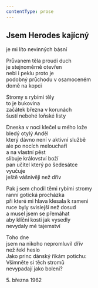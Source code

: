 ```yaml
---
contentType: prose
---
```


## Jsem Herodes kajícný

je mi líto nevinných básní

Průvanem těla proudí duch  
je stejnoměrně otevřen  
nebi i peklu proto je  
podobný průchodu v osamoceném  
domě na kopci

Stromy s rybími těly  
to je bukovina  
začátek března v korunách  
šustí nebohé loňské listy

Dneska v noci klečel u mého lože  
bledý otylý Anděl  
který dávno není v aktivní službě  
ale po nocích melouchaří  
a na vlastní pěst  
slibuje království boží  
pan učitel který po šedesátce  
vyučuje  
ještě vášnivěji než dřív

Pak j sem chodil těmi rybími stromy  
ranní gotická procházka  
při které mi hlava klesala k rameni  
ruce byly svislejší než dosud  
a musel jsem se přemáhat  
aby klíční kosti jak vysedly  
nevydaly mé tajemství

Toho dne  
jsem na nikoho nepromluvil dřív  
než řekl heslo  
Jako princ dánský říkám potichu:  
Všimněte si těch stromů  
nevypadají jako boleni?

5\. března 1962
